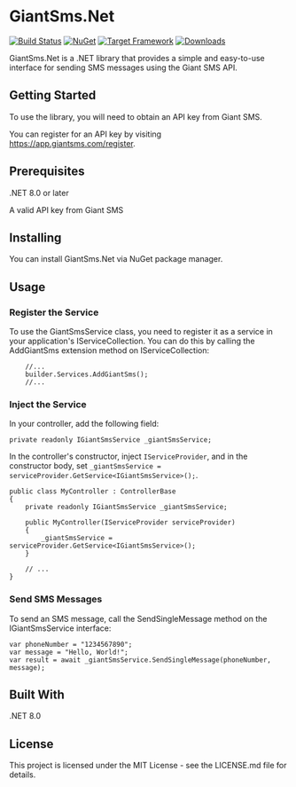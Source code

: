 # GiantSms.Net

[![Build Status](https://github.com/benaduo/GiantSms.Net/actions/workflows/dotnet.yml/badge.svg)](https://github.com/benaduo/GiantSms.Net/actions)
[![NuGet](https://img.shields.io/nuget/v/GiantSms.Net.svg)](https://www.nuget.org/packages/GiantSms.Net)
[![Target Framework](https://img.shields.io/badge/Target%20Framework-.NET%208.0-blue.svg)](https://dotnet.microsoft.com/download/dotnet/8.0)
[![Downloads](https://img.shields.io/nuget/dt/GiantSms.Net.svg)](https://www.nuget.org/packages/GiantSms.Net)

GiantSms.Net is a .NET library that provides a simple and easy-to-use interface for sending SMS messages using the Giant SMS API.

## Getting Started
To use the library, you will need to obtain an API key from Giant SMS. 

You can register for an API key by visiting https://app.giantsms.com/register.

## Prerequisites
.NET 8.0 or later

A valid API key from Giant SMS

## Installing
You can install GiantSms.Net via NuGet package manager.

## Usage
### Register the Service

To use the GiantSmsService class, you need to register it as a service in your application's IServiceCollection. You can do this by calling the AddGiantSms extension method on IServiceCollection:
```
    //...
    builder.Services.AddGiantSms();
    //...
```
### Inject the Service
In your controller, add the following field:

```private readonly IGiantSmsService _giantSmsService;```

In the controller's constructor, inject ```IServiceProvider```, and in the constructor body, set ```_giantSmsService = serviceProvider.GetService<IGiantSmsService>();```.

```
public class MyController : ControllerBase
{
    private readonly IGiantSmsService _giantSmsService;

    public MyController(IServiceProvider serviceProvider)
    {
        _giantSmsService = serviceProvider.GetService<IGiantSmsService>();
    }

    // ...
}
```

### Send SMS Messages
To send an SMS message, call the SendSingleMessage method on the IGiantSmsService interface:
```
var phoneNumber = "1234567890";
var message = "Hello, World!";
var result = await _giantSmsService.SendSingleMessage(phoneNumber, message);
```
## Built With
.NET 8.0
## License
This project is licensed under the MIT License - see the LICENSE.md file for details.